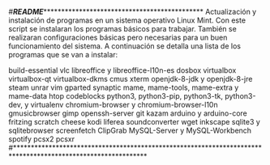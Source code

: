 #*****************************README**************************************************************************
Actualización y instalación de programas en un sistema operativo Linux Mint.
Con este script se instalaran los programas básicos para trabajar.
También se realizaran configuraciones básicas pero necesarias para un buen funcionamiento del sistema. 
A continuación se detalla una lista de los programas que se van a instalar:

build-essential
vlc
libreoffice y libreoffice-l10n-es 
dosbox 
virtualbox 
virtualbox-qt 
virtualbox-dkms cmus xterm 
openjdk-8-jdk y openjdk-8-jre 
steam 
unrar 
vim 
gparted 
synaptic 
mame, mame-tools, mame-extra y mame-data 
htop 
codeblocks 
python3, python3-pip, python3-tk, python3-dev, y virtualenv 
chromium-browser y chromium-browser-l10n 
gmusicbrowser 
gimp 
openssh-server 
git 
kazam 
arduino y arduino-core 
fritzing 
scratch 
cheese 
kodi 
liferea 
soundconverter 
wget 
inkscape 
sqlite3 y sqlitebrowser 
screenfetch 
ClipGrab
MySQL-Server y MySQL-Workbench
spotify
pcsx2
pcsxr
#*************************************************************************************************************
